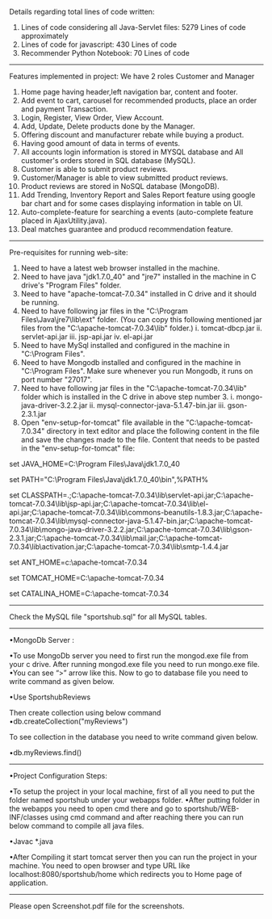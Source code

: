 Details regarding total lines of code written:
1. Lines of code considering all Java-Servlet files: 5279 Lines of code approximately
2. Lines of code for javascript: 430 Lines of code
3. Recommender Python Notebook: 70 Lines of code

***************************************************************************************************************

Features implemented in project:
We have 2 roles Customer and Manager

1. Home page having header,left navigation bar, content and footer.
2. Add event to cart, carousel for recommended products, place an order and payment Transaction.
3. Login, Register, View Order, View Account.
4. Add, Update, Delete products done by the Manager.
5. Offering discount and manufacturer rebate while buying a product.
6. Having good amount of data in terms of events.
7. All accounts login information is stored in MYSQL database and All customer's orders stored in SQL database (MySQL).
8. Customer is able to submit product reviews.
9. Customer/Manager is able to view submitted product reviews.
10. Product reviews are stored in NoSQL database (MongoDB).
11. Add Trending, Inventory Report and Sales Report feature using google bar chart and for some cases displaying information in table on UI.
12. Auto-complete-feature for searching a events (auto-complete feature placed in AjaxUtility.java).
13. Deal matches guarantee and producd recommendation feature.

********************************************************************************************************************

Pre-requisites for running web-site:
1. Need to have a latest web browser installed in the machine.
2. Need to have java "jdk1.7.0_40" and "jre7" installed in the machine in C drive's "Program Files" folder.
3. Need to have "apache-tomcat-7.0.34" installed in C drive and it should be running.
4. Need to have following jar files in the "C:\Program Files\Java\jre7\lib\ext" folder. (You can copy this following mentioned jar files from the "C:\apache-tomcat-7.0.34\lib" folder.)
	i.   tomcat-dbcp.jar
	ii.	 servlet-api.jar
	iii. jsp-api.jar
	iv.	 el-api.jar
5. Need to have MySql installed and configured in the machine in "C:\Program Files".
6. Need to have Mongodb installed and configured in the machine in "C:\Program Files". Make sure whenever you run Mongodb, it runs on port number "27017".
7. Need to have following jar files in the "C:\apache-tomcat-7.0.34\lib" folder which is installed in the C drive in above step number 3.
	i. 	    mongo-java-driver-3.2.2.jar
	ii. 	mysql-connector-java-5.1.47-bin.jar
	iii. 	gson-2.3.1.jar
8. Open "env-setup-for-tomcat" file available in the "C:\apache-tomcat-7.0.34" directory in text editor and place the following content in the file and save the changes made to the file.
Content that needs to be pasted in the "env-setup-for-tomcat" file:

set JAVA_HOME=C:\Program Files\Java\jdk1.7.0_40

set PATH="C:\Program Files\Java\jdk1.7.0_40\bin",%PATH%

set CLASSPATH=.;C:\apache-tomcat-7.0.34\lib\servlet-api.jar;C:\apache-tomcat-7.0.34\lib\jsp-api.jar;C:\apache-tomcat-7.0.34\lib\el-api.jar;C:\apache-tomcat-7.0.34\lib\commons-beanutils-1.8.3.jar;C:\apache-tomcat-7.0.34\lib\mysql-connector-java-5.1.47-bin.jar;C:\apache-tomcat-7.0.34\lib\mongo-java-driver-3.2.2.jar;C:\apache-tomcat-7.0.34\lib\gson-2.3.1.jar;C:\apache-tomcat-7.0.34\lib\mail.jar;C:\apache-tomcat-7.0.34\lib\activation.jar;C:\apache-tomcat-7.0.34\lib\smtp-1.4.4.jar

set ANT_HOME=c:\apache-tomcat-7.0.34

set TOMCAT_HOME=C:\apache-tomcat-7.0.34

set CATALINA_HOME=C:\apache-tomcat-7.0.34

*******************************************************************************************************************************

Check the MySQL file "sportshub.sql" for all MySQL tables.

*******************************************************************************************************************************

•MongoDb Server : 

•To use MongoDb server you need to first run the mongod.exe file from your c drive. After running mongod.exe file you need to run mongo.exe file.
•You can see “>” arrow like this. Now to go to database file you need to write command as given below.

•Use SportshubReviews

Then create collection  using below command
•db.createCollection("myReviews")

To see collection in the database you need to write command given below.

•db.myReviews.find()

*******************************************************************************************************************************

•Project Configuration Steps:

•To setup the project in your local machine, first of all you need to put the folder named sportshub under your webapps folder.
•After putting folder in the webapps you need to open cmd there and go to sportshub/WEB-INF/classes using cmd command and after reaching there you can run below command to compile all java files.

•Javac *.java

•After Compiling it start tomcat server then you can run the project in your machine. 
You need to open browser and type URL like localhost:8080/sportshub/home which redirects you to Home page of application.


*******************************************************************************************************************************
Please open Screenshot.pdf file for the screenshots.





